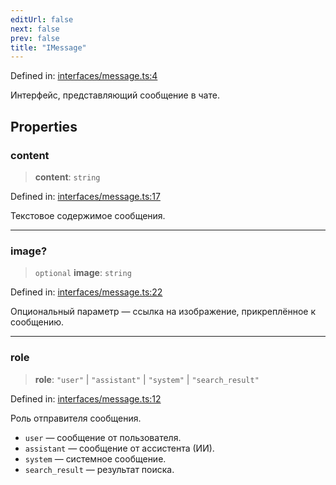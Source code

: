 ```yaml
---
editUrl: false
next: false
prev: false
title: "IMessage"
---
```


Defined in: [interfaces/message.ts:4](https://github.com/zloishavrin/gigachat-node/blob/f25a86f1770423d71faa95c74f454becf19f6c6c/src/interfaces/message.ts#L4)

Интерфейс, представляющий сообщение в чате.

## Properties

### content

> **content**: `string`

Defined in: [interfaces/message.ts:17](https://github.com/zloishavrin/gigachat-node/blob/f25a86f1770423d71faa95c74f454becf19f6c6c/src/interfaces/message.ts#L17)

Текстовое содержимое сообщения.

***

### image?

> `optional` **image**: `string`

Defined in: [interfaces/message.ts:22](https://github.com/zloishavrin/gigachat-node/blob/f25a86f1770423d71faa95c74f454becf19f6c6c/src/interfaces/message.ts#L22)

Опциональный параметр — ссылка на изображение, прикреплённое к сообщению.

***

### role

> **role**: `"user"` \| `"assistant"` \| `"system"` \| `"search_result"`

Defined in: [interfaces/message.ts:12](https://github.com/zloishavrin/gigachat-node/blob/f25a86f1770423d71faa95c74f454becf19f6c6c/src/interfaces/message.ts#L12)

Роль отправителя сообщения.
- `user` — сообщение от пользователя.
- `assistant` — сообщение от ассистента (ИИ).
- `system` — системное сообщение.
- `search_result` — результат поиска.
